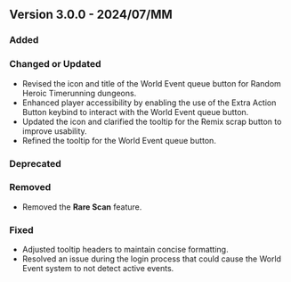 ## Version 3.0.0 - 2024/07/MM

### Added
### Changed or Updated
- Revised the icon and title of the World Event queue button for Random Heroic Timerunning dungeons.
- Enhanced player accessibility by enabling the use of the Extra Action Button keybind to interact with the World Event queue button.
- Updated the icon and clarified the tooltip for the Remix scrap button to improve usability.
- Refined the tooltip for the World Event queue button.
### Deprecated
### Removed
- Removed the **Rare Scan** feature.
### Fixed
- Adjusted tooltip headers to maintain concise formatting.
- Resolved an issue during the login process that could cause the World Event system to not detect active events.